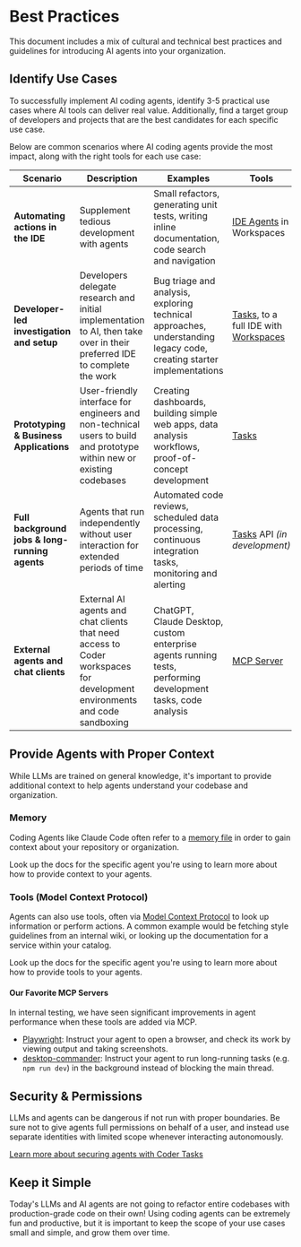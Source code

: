# Best Practices

This document includes a mix of cultural and technical best practices and guidelines for introducing AI agents into your organization.

## Identify Use Cases

To successfully implement AI coding agents, identify 3-5 practical use cases where AI tools can deliver real value. Additionally, find a target group of developers and projects that are the best candidates for each specific use case.

Below are common scenarios where AI coding agents provide the most impact, along with the right tools for each use case:

| Scenario                                       | Description                                                                                                               | Examples                                                                                                             | Tools                                                                                          |
|------------------------------------------------|---------------------------------------------------------------------------------------------------------------------------|----------------------------------------------------------------------------------------------------------------------|------------------------------------------------------------------------------------------------|
| **Automating actions in the IDE**              | Supplement tedious development with agents                                                                                | Small refactors, generating unit tests, writing inline documentation, code search and navigation                     | [IDE Agents](./ide-agents.md) in Workspaces                                                    |
| **Developer-led investigation and setup**      | Developers delegate research and initial implementation to AI, then take over in their preferred IDE to complete the work | Bug triage and analysis, exploring technical approaches, understanding legacy code, creating starter implementations | [Tasks](./tasks.md), to a full IDE with [Workspaces](../user-guides/workspace-access/index.md) |
| **Prototyping & Business Applications**        | User-friendly interface for engineers and non-technical users to build and prototype within new or existing codebases     | Creating dashboards, building simple web apps, data analysis workflows, proof-of-concept development                 | [Tasks](./tasks.md)                                                                            |
| **Full background jobs & long-running agents** | Agents that run independently without user interaction for extended periods of time                                       | Automated code reviews, scheduled data processing, continuous integration tasks, monitoring and alerting             | [Tasks](./tasks.md) API *(in development)*                                                     |
| **External agents and chat clients**           | External AI agents and chat clients that need access to Coder workspaces for development environments and code sandboxing | ChatGPT, Claude Desktop, custom enterprise agents running tests, performing development tasks, code analysis         | [MCP Server](./mcp-server.md)                                                                  |

## Provide Agents with Proper Context

While LLMs are trained on general knowledge, it's important to provide additional context to help agents understand your codebase and organization.

### Memory

Coding Agents like Claude Code often refer to a [memory file](https://docs.anthropic.com/en/docs/claude-code/memory) in order to gain context about your repository or organization.

Look up the docs for the specific agent you're using to learn more about how to provide context to your agents.

### Tools (Model Context Protocol)

Agents can also use tools, often via [Model Context Protocol](https://modelcontextprotocol.io/introduction) to look up information or perform actions. A common example would be fetching style guidelines from an internal wiki, or looking up the documentation for a service within your catalog.

Look up the docs for the specific agent you're using to learn more about how to provide tools to your agents.

#### Our Favorite MCP Servers

In internal testing, we have seen significant improvements in agent performance when these tools are added via MCP.

- [Playwright](https://github.com/microsoft/playwright-mcp): Instruct your agent
  to open a browser, and check its work by viewing output and taking
  screenshots.
- [desktop-commander](https://github.com/wonderwhy-er/DesktopCommanderMCP):
  Instruct your agent to run long-running tasks (e.g. `npm run dev`) in the background instead of blocking the main thread.

## Security & Permissions

LLMs and agents can be dangerous if not run with proper boundaries. Be sure not to give agents full permissions on behalf of a user, and instead use separate identities with limited scope whenever interacting autonomously.

[Learn more about securing agents with Coder Tasks](./security.md)

## Keep it Simple

Today's LLMs and AI agents are not going to refactor entire codebases with production-grade code on their own! Using coding agents can be extremely fun and productive, but it is important to keep the scope of your use cases small and simple, and grow them over time.
